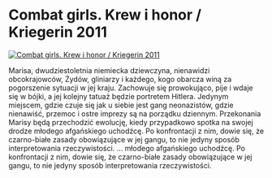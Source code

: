 Combat girls. Krew i honor / Kriegerin 2011 
=============
[![Combat girls. Krew i honor / Kriegerin 2011 ](http://vidos.pl/images/player.gif)](http://vidos.pl/combat-girls-krew-i-honor-kriegerin-2011)

 Marisa, dwudziestoletnia niemiecka dziewczyna, nienawidzi obcokrajowców, Żydów, gliniarzy i każdego, kogo obarcza winą za pogorszenie sytuacji w jej kraju. Zachowuje się prowokująco, pije i wdaje się w bójki, a jej kolejny tatuaż będzie portretem Hitlera. Jedynym miejscem, gdzie czuje się jak u siebie jest gang neonazistów, gdzie nienawiść, przemoc i ostre imprezy są na porządku dziennym. Przekonania Marisy będą przechodzić ewolucję, kiedy przypadkowo spotka na swojej drodze młodego afgańskiego uchodźcę. Po konfrontacji z nim, dowie się, że czarno-białe zasady obowiązujące w jej gangu, to nie jedyny sposób interpretowania rzeczywistości.   ... młodego afgańskiego uchodźcę. Po konfrontacji z nim, dowie się, że czarno-białe zasady obowiązujące w jej gangu, to nie jedyny sposób interpretowania rzeczywistości.
